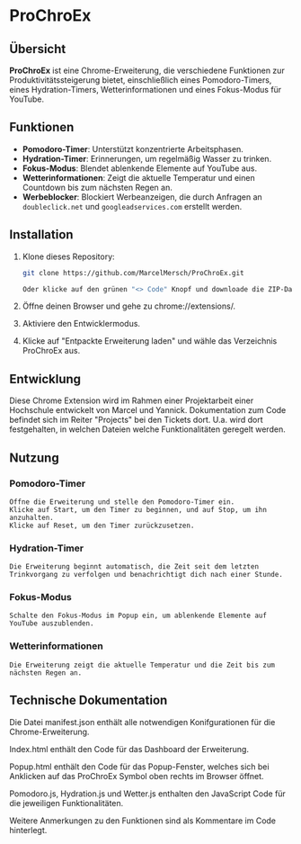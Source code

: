 # ProChroEx

## Übersicht
**ProChroEx** ist eine Chrome-Erweiterung, die verschiedene Funktionen zur Produktivitätssteigerung bietet, einschließlich eines Pomodoro-Timers, eines Hydration-Timers, Wetterinformationen und eines Fokus-Modus für YouTube.

## Funktionen
- **Pomodoro-Timer**: Unterstützt konzentrierte Arbeitsphasen.
- **Hydration-Timer**: Erinnerungen, um regelmäßig Wasser zu trinken.
- **Fokus-Modus**: Blendet ablenkende Elemente auf YouTube aus.
- **Wetterinformationen**: Zeigt die aktuelle Temperatur und einen Countdown bis zum nächsten Regen an.
- **Werbeblocker**: Blockiert Werbeanzeigen, die durch Anfragen an `doubleclick.net` und `googleadservices.com` erstellt werden.

## Installation

1. Klone dieses Repository:
   ```bash
   git clone https://github.com/MarcelMersch/ProChroEx.git

   Oder klicke auf den grünen "<> Code" Knopf und downloade die ZIP-Datei, entpacke diese.

2. Öffne deinen Browser und gehe zu chrome://extensions/.

3. Aktiviere den Entwicklermodus.

4. Klicke auf "Entpackte Erweiterung laden" und wähle das Verzeichnis ProChroEx aus.


## Entwicklung

   Diese Chrome Extension wird im Rahmen einer Projektarbeit einer Hochschule entwickelt von Marcel und Yannick.
   Dokumentation zum Code befindet sich im Reiter "Projects" bei den Tickets dort.
   U.a. wird dort festgehalten, in welchen Dateien welche Funktionalitäten geregelt werden.
   

## Nutzung

### Pomodoro-Timer

    Öffne die Erweiterung und stelle den Pomodoro-Timer ein.
    Klicke auf Start, um den Timer zu beginnen, und auf Stop, um ihn anzuhalten.
    Klicke auf Reset, um den Timer zurückzusetzen.

### Hydration-Timer

    Die Erweiterung beginnt automatisch, die Zeit seit dem letzten Trinkvorgang zu verfolgen und benachrichtigt dich nach einer Stunde.

### Fokus-Modus

    Schalte den Fokus-Modus im Popup ein, um ablenkende Elemente auf YouTube auszublenden.

### Wetterinformationen

    Die Erweiterung zeigt die aktuelle Temperatur und die Zeit bis zum nächsten Regen an.

## Technische Dokumentation

   Die Datei manifest.json enthält alle notwendigen Konifgurationen für die Chrome-Erweiterung.

   Index.html enthält den Code für das Dashboard der Erweiterung.

   Popup.html enthält den Code für das Popup-Fenster, welches sich bei Anklicken auf das ProChroEx Symbol oben rechts im Browser öffnet.

   Pomodoro.js, Hydration.js und Wetter.js enthalten den JavaScript Code für die jeweiligen Funktionalitäten.

   Weitere Anmerkungen zu den Funktionen sind als Kommentare im Code hinterlegt.

   


